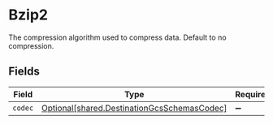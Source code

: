# Bzip2

The compression algorithm used to compress data. Default to no compression.


## Fields

| Field                                                                                            | Type                                                                                             | Required                                                                                         | Description                                                                                      |
| ------------------------------------------------------------------------------------------------ | ------------------------------------------------------------------------------------------------ | ------------------------------------------------------------------------------------------------ | ------------------------------------------------------------------------------------------------ |
| `codec`                                                                                          | [Optional[shared.DestinationGcsSchemasCodec]](../../models/shared/destinationgcsschemascodec.md) | :heavy_minus_sign:                                                                               | N/A                                                                                              |